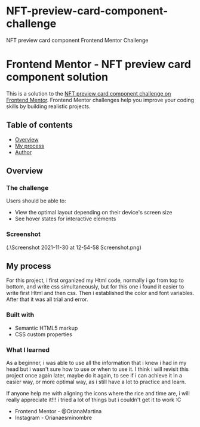# NFT-preview-card-component-challenge
NFT preview card component  Frontend Mentor Challenge
# Frontend Mentor - NFT preview card component solution

This is a solution to the [NFT preview card component challenge on Frontend Mentor](https://www.frontendmentor.io/challenges/nft-preview-card-component-SbdUL_w0U). Frontend Mentor challenges help you improve your coding skills by building realistic projects. 

## Table of contents

- [Overview](#overview)
- [My process](#my-process)
- [Author](#author)


## Overview

### The challenge

Users should be able to:

- View the optimal layout depending on their device's screen size
- See hover states for interactive elements

### Screenshot

(.\Screenshot 2021-11-30 at 12-54-58 Screenshot.png)


## My process
For this project, i first organized my Html code, normally i go from top to bottom, and write css simultaneously, but for this one i found it easier to write first Html and then css.
Then i established the color and font variables.
After that it was all trial and error.

### Built with

- Semantic HTML5 markup
- CSS custom properties


### What I learned

As a beginner, i was able to use all the information that i knew i had in my head but i wasn't sure how to use or when to use it.
I think i will revisit this project once again later, maybe do it again, to see if i can achieve it in a easier way, or more optimal way, as i still have a lot to practice and learn.

If anyone help me with aligning the icons where the rice and time are, i will really appreciate it!!!
i tried a lot of things but i couldn't get it to work :C



- Frontend Mentor - @OrianaMartina
- Instagram - Orianaesminombre
